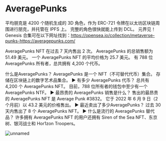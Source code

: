 # AveragePunks

平均朋克是 4200 个随机生成的 3D 角色，作为 ERC-721 令牌在以太坊区块链周围进行朋克，并托管在 IPFS 上。 完整的角色很快就能上传到 DCL。 元界见！Genesis 合集可在以下网址找到：https://opensea.io/collection/metaverse-punks-https://averagepunks.com/

AveragePunks NFT 在过去 7 天内售出 2 次。 AveragePunks 的总销售额为 51.49 美元。 一个 AveragePunks NFT 的平均价格为 25.7 美元。 有 788 位 AveragePunks 所有者，总共拥有 4,200 个代币。

什么是AveragePunks？
AveragePunks 是一个 NFT（不可替代代币）集合。 存储在区块链上的数字艺术品集合。
▶ 有多少 AveragePunks 代币？
总共有 4,200 个 AveragePunks NFT。 目前，788 位所有者的钱包中至少有一个 AveragePunks NTF。
▶ 最昂贵的 AveragePunks 销售是什么？
售出的最昂贵的 AveragePunks NFT 是 Average Punk #3832。 它于 2022 年 6 月 9 日（2 个月前）以 43.2 美元的价格售出。
▶ 最近卖出了多少AveragePunks？
过去 30 天内售出了 8 个 AveragePunks NFT。
▶ 什么是流行的 AveragePunks 替代品？
许多拥有 AveragePunks NFT 的用户还拥有 Siren of the Sea NFT、东京树、银河战士和 Hor1zon Troopers。

![unnamed](unnamed.png)
